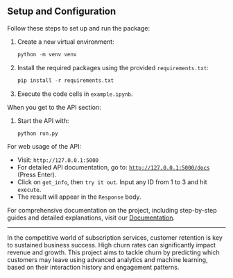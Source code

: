 ## **Setup and Configuration**

Follow these steps to set up and run the package:

1. Create a new virtual environment:
   ```python
   python -m venv venv
   ```
2. Install the required packages using the provided `requirements.txt`:
   ```python
   pip install -r requirements.txt
   ```
3. Execute the code cells in `example.ipynb`.

When you get to the API section:

1. Start the API with:
   ```python
   python run.py
   ```

For web usage of the API:

- Visit: `http://127.0.0.1:5000`
- For detailed API documentation, go to: [`http://127.0.0.1:5000/docs`](http://127.0.0.1:5000/docs) (Press Enter).
- Click on `get_info`, then `try it out`. Input any ID from 1 to 3 and hit `execute`.
- The result will appear in the `Response` body.

For comprehensive documentation on the project, including step-by-step guides and detailed explanations, visit our [Documentation](https://davv13.github.io/MkDocs-/).

---

In the competitive world of subscription services, customer retention is key to sustained business success. High churn rates can significantly impact revenue and growth. This project aims to tackle churn by predicting which customers may leave using advanced analytics and machine learning, based on their interaction history and engagement patterns. 



